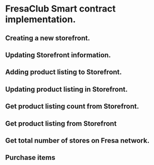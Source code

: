 # FresaClub Smart contract implementation.


## Creating a new storefront.


## Updating Storefront information.


## Adding product listing to Storefront.


## Updating product listing in Storefront.


## Get product listing count from Storefront.


## Get product listing from Storefront


## Get total number of stores on Fresa network.


## Purchase items